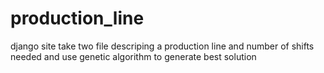 # production_line
django site take two file descriping a production line and number of shifts needed and use genetic algorithm to generate best solution
